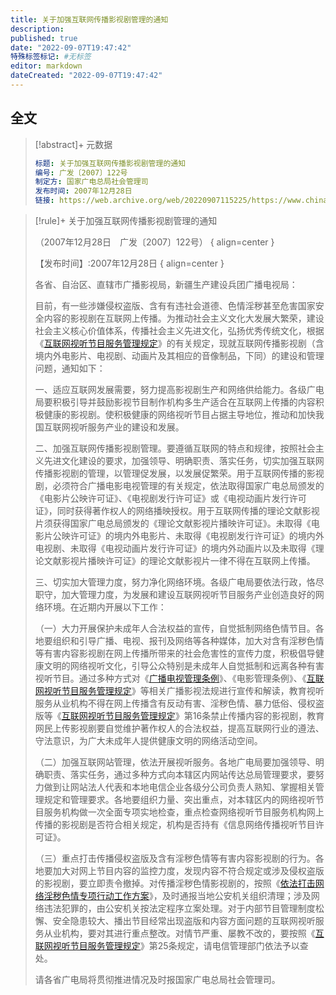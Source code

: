 ```yaml
---
title: 关于加强互联网传播影视剧管理的通知
description:
published: true
date: "2022-09-07T19:47:42"
特殊标签标记: #无标签
editor: markdown
dateCreated: "2022-09-07T19:47:42"
---
```


## 全文

> [!abstract]+ 元数据
>
> ```yaml
> 标题: 关于加强互联网传播影视剧管理的通知
> 编号: 广发〔2007〕122号
> 制定方: 国家广电总局社会管理司
> 发布时间: 2007年12月28日
> 链接: https://web.archive.org/web/20220907115225/https://www.chinafilm.gov.cn/chinafilm/contents/160/816.shtml
> ```

> [!rule]+ 关于加强互联网传播影视剧管理的通知
>
> （2007年12月28日　广发〔2007〕122号）
> { align=center }
>
> 【发布时间】:2007年12月28日
> { align=center }
>
> 各省、自治区、直辖市广播影视局，新疆生产建设兵团广播电视局：
>
> 目前，有一些涉嫌侵权盗版、含有有违社会道德、色情淫秽甚至危害国家安全内容的影视剧在互联网上传播。为推动社会主义文化大发展大繁荣，建设社会主义核心价值体系，传播社会主义先进文化，弘扬优秀传统文化，根据《[互联网视听节目服务管理规定][]》的有关规定，现就互联网传播影视剧（含境内外电影片、电视剧、动画片及其相应的音像制品，下同）的建设和管理问题，通知如下：
>
> 一、适应互联网发展需要，努力提高影视剧生产和网络供给能力。各级广电局要积极引导并鼓励影视节目制作机构多生产适合在互联网上传播的内容积极健康的影视剧。使积极健康的网络视听节目占据主导地位，推动和加快我国互联网视听服务产业的建设和发展。
>
> 二、加强互联网传播影视剧管理。要遵循互联网的特点和规律，按照社会主义先进文化建设的要求，加强领导、明确职责、落实任务，切实加强互联网传播影视剧的管理，以管理促发展，以发展促繁荣。用于互联网传播的影视剧，必须符合广播电影电视管理的有关规定，依法取得国家广电总局颁发的《电影片公映许可证》、《电视剧发行许可证》或《电视动画片发行许可证》，同时获得著作权人的网络播映授权。用于互联网传播的理论文献影视片须获得国家广电总局颁发的《理论文献影视片播映许可证》。未取得《电影片公映许可证》的境内外电影片、未取得《电视剧发行许可证》的境内外电视剧、未取得《电视动画片发行许可证》的境内外动画片以及未取得《理论文献影视片播映许可证》的理论文献影视片一律不得在互联网上传播。
>
> 三、切实加大管理力度，努力净化网络环境。各级广电局要依法行政，恪尽职守，加大管理力度，为发展和建设互联网视听节目服务产业创造良好的网络环境。在近期内开展以下工作：
>
> （一）大力开展保护未成年人合法权益的宣传，自觉抵制网络色情节目。各地要组织和引导广播、电视、报刊及网络等各种媒体，加大对含有淫秽色情等有害内容影视剧在网上传播所带来的社会危害性的宣传力度，积极倡导健康文明的网络视听文化，引导公众特别是未成年人自觉抵制和远离各种有害视听节目。通过多种方式对《[广播电视管理条例][]》、《电影管理条例》、《[互联网视听节目服务管理规定][]》等相关广播影视法规进行宣传和解读，教育视听服务从业机构不得在网上传播含有反动有害、淫秽色情、暴力低俗、侵权盗版等《[互联网视听节目服务管理规定][]》第16条禁止传播内容的影视剧，教育网民上传影视剧要自觉维护著作权人的合法权益，提高互联网行业的遵法、守法意识，为广大未成年人提供健康文明的网络活动空间。
>
> （二）加强互联网站管理，依法开展视听服务。各地广电局要加强领导、明确职责、落实任务，通过多种方式向本辖区内网站传达总局管理要求，要努力做到让网站法人代表和本地电信企业各级分公司负责人熟知、掌握相关管理规定和管理要求。各地要组织力量、突出重点，对本辖区内的网络视听节目服务机构做一次全面专项实地检查，重点检查网络视听节目服务机构网上传播的影视剧是否符合相关规定，机构是否持有《信息网络传播视听节目许可证》。
>
> （三）重点打击传播侵权盗版及含有淫秽色情等有害内容影视剧的行为。各地要加大对网上节目内容的监控力度，发现内容不符合规定或涉及侵权盗版的影视剧，要立即责令撤掉。对传播淫秽色情影视剧的，按照《[依法打击网络淫秽色情专项行动工作方案][]》，及时通报当地公安机关组织清理；涉及网络违法犯罪的，由公安机关按法定程序立案处理。对于内部节目管理制度松懈、安全隐患较大、播出节目经常出现盗版和内容方面问题的互联网视听服务从业机构，要对其进行重点整改。对情节严重、屡教不改的，要按照《[互联网视听节目服务管理规定][]》第25条规定，请电信管理部门依法予以查处。
>
> 请各省广电局将贯彻推进情况及时报国家广电总局社会管理司。

[互联网视听节目服务管理规定]: /rule/国家新闻出版广电总局/互联网视听节目服务管理规定.md
[广播电视管理条例]: /rule/国务院/广播电视管理条例.md
[依法打击网络淫秽色情专项行动工作方案]: /rule/信息产业部/依法打击网络淫秽色情专项行动工作方案.md
